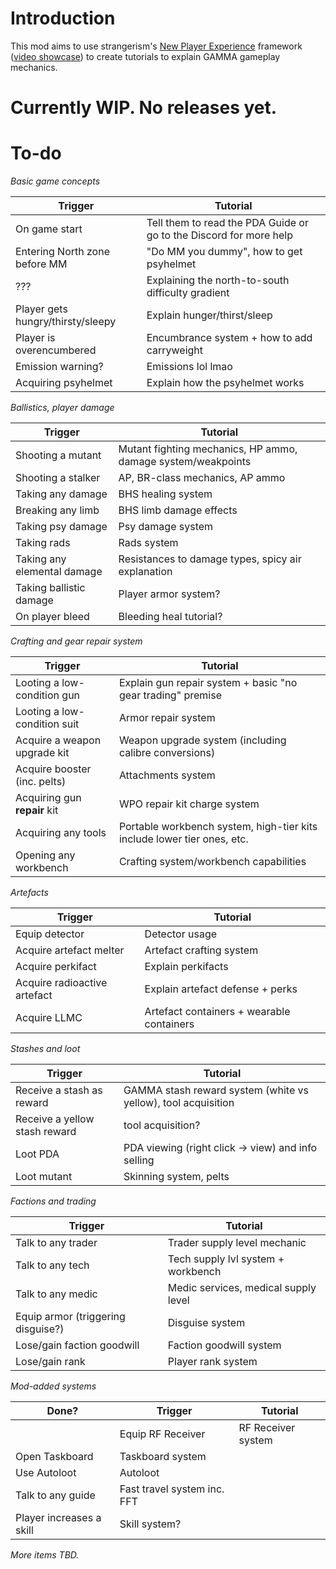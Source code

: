 # Introduction

This mod aims to use strangerism's [New Player Experience](https://discord.com/channels/912320241713958912/1237126057128230962) framework ([video showcase](https://youtu.be/FBTW5HH4sb0)) to create tutorials to explain GAMMA gameplay mechanics.

# Currently WIP. No releases yet.

# To-do

*Basic game concepts*

| Trigger | Tutorial |
|---------|----------|
| On game start | Tell them to read the PDA Guide or go to the Discord for more help
| Entering North zone before MM | "Do MM you dummy", how to get psyhelmet
| ??? | Explaining the north-to-south difficulty gradient
| Player gets hungry/thirsty/sleepy | Explain hunger/thirst/sleep
| Player is overencumbered | Encumbrance system + how to add carryweight
| Emission warning? | Emissions lol lmao
| Acquiring psyhelmet | Explain how the psyhelmet works

*Ballistics, player damage*

| Trigger | Tutorial |
|---------|----------|
| Shooting a mutant | Mutant fighting mechanics, HP ammo, damage system/weakpoints
| Shooting a stalker | AP, BR-class mechanics, AP ammo
| Taking any damage | BHS healing system
| Breaking any limb | BHS limb damage effects
| Taking psy damage | Psy damage system
| Taking rads | Rads system
| Taking any elemental damage | Resistances to damage types, spicy air explanation
| Taking ballistic damage | Player armor system?
| On player bleed | Bleeding heal tutorial?


*Crafting and gear repair system*

| Trigger | Tutorial |
|---------|----------|
| Looting a low-condition gun | Explain gun repair system + basic "no gear trading" premise
| Looting a low-condition suit | Armor repair system
| Acquire a weapon upgrade kit | Weapon upgrade system (including calibre conversions)
| Acquire booster (inc. pelts) | Attachments system
| Acquiring gun **repair** kit | WPO repair kit charge system
| Acquiring any tools | Portable workbench system, high-tier kits include lower tier ones, etc.
| Opening any workbench | Crafting system/workbench capabilities

*Artefacts*

| Trigger | Tutorial |
|---------|----------|
| Equip detector | Detector usage
| Acquire artefact melter | Artefact crafting system
| Acquire perkifact | Explain perkifacts
| Acquire radioactive artefact | Explain artefact defense + perks 
| Acquire LLMC | Artefact containers + wearable containers

*Stashes and loot*

| Trigger | Tutorial |
|---------|----------|
| Receive a stash as reward | GAMMA stash reward system (white vs yellow), tool acquisition
| Receive a yellow stash reward | tool acquisition?
| Loot PDA | PDA viewing (right click -> view) and info selling
| Loot mutant | Skinning system, pelts

*Factions and trading*

| Trigger | Tutorial |
|---------|----------|
| Talk to any trader | Trader supply level mechanic
| Talk to any tech | Tech supply lvl system + workbench
| Talk to any medic | Medic services, medical supply level
| Equip armor (triggering disguise?) | Disguise system
| Lose/gain faction goodwill | Faction goodwill system
| Lose/gain rank | Player rank system

*Mod-added systems*

| Done? | Trigger | Tutorial |
|-------|---------|----------|
| | Equip RF Receiver | RF Receiver system
| Open Taskboard | Taskboard system
| Use Autoloot | Autoloot
| Talk to any guide | Fast travel system inc. FFT
| Player increases a skill | Skill system?

*More items TBD.*